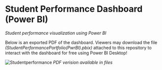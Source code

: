 # Student Performance Dashboard (Power BI)
*Student performance visualization using Power BI*


Below is an exported PDF of the dashboard. Viewers may download the file *(StudentPerformancePortfolio(PwrBI).pbix)* attached to this repository to interact with the dashboard for free using Power BI Desktop!

![Studentperformance](https://github.com/user-attachments/assets/66a1b1d2-d679-4f59-8e31-9380881d7f01)
*PDF verision available in files*
